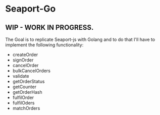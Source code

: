 # Seaport-Go

## WIP - WORK IN PROGRESS.

The Goal is to replicate Seaport-js with Golang and to do that I'll have to implement the following functionality:

- createOrder
- signOrder
- cancelOrder
- bulkCancelOrders
- validate
- getOrderStatus
- getCounter
- getOrderHash
- fulfilOrder
- fulfilOders
- matchOrders